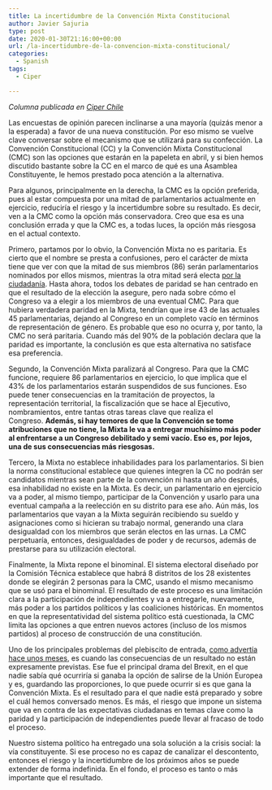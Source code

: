 ```yaml
---
title: La incertidumbre de la Convención Mixta Constitucional
author: Javier Sajuria
type: post
date: 2020-01-30T21:16:00+00:00
url: /la-incertidumbre-de-la-convencion-mixta-constitucional/
categories:
  - Spanish
tags:
  - Ciper

---
```

_Columna publicada en [Ciper Chile][1]_

Las encuestas de opinión parecen inclinarse a una mayoría (quizás menor a la esperada) a favor de una nueva constitución. Por eso mismo se vuelve clave conversar sobre el mecanismo que se utilizará para su confección. La Convención Constitucional (CC) y la Convención Mixta Constitucional (CMC) son las opciones que estarán en la papeleta en abril, y si bien hemos discutido bastante sobre la CC en el marco de qué es una Asamblea Constituyente, le hemos prestado poca atención a la alternativa.

Para algunos, principalmente en la derecha, la CMC es la opción preferida, pues al estar compuesta por una mitad de parlamentarios actualmente en ejercicio, reduciría el riesgo y la incertidumbre sobre su resultado. Es decir, ven a la CMC como la opción más conservadora. Creo que esa es una conclusión errada y que la CMC es, a todas luces, la opción más riesgosa en el actual contexto.

Primero, partamos por lo obvio, la Convención Mixta no es paritaria. Es cierto que el nombre se presta a confusiones, pero el carácter de mixta tiene que ver con que la mitad de sus miembros (86) serán parlamentarios nominados por ellos mismos, mientras la otra mitad será electa&nbsp;<a href="https://www.camara.cl/prensa/noticias_detalle.aspx?prmid=138987" target="_blank" rel="noreferrer noopener">por la ciudadanía</a>. Hasta ahora, todos los debates de paridad se han centrado en que el resultado de la elección la asegure, pero nada sobre cómo el Congreso va a elegir a los miembros de una eventual CMC. Para que hubiera verdadera paridad en la Mixta, tendrían que irse 43 de las actuales 45 parlamentarias, dejando al Congreso en un completo vacío en términos de representación de género. Es probable que eso no ocurra y, por tanto, la CMC no será paritaria. Cuando más del 90% de la población declara que la paridad es importante, la conclusión es que esta alternativa no satisface esa preferencia.

Segundo, la Convención Mixta paralizará al Congreso. Para que la CMC funcione, requiere 86 parlamentarios en ejercicio, lo que implica que el 43% de los parlamentarios estarán suspendidos de sus funciones. Eso puede tener consecuencias en la tramitación de proyectos, la representación territorial, la fiscalización que se hace al Ejecutivo, nombramientos, entre tantas otras tareas clave que realiza el Congreso. **Además, si hay temores de que la Convención se tome atribuciones que no tiene, la Mixta le va a entregar muchísimo más poder al enfrentarse a un Congreso debilitado y semi vacío. Eso es, por lejos, una de sus consecuencias más riesgosas.**

Tercero, la Mixta no establece inhabilidades para los parlamentarios. Si bien la norma constitucional establece que quienes integren la CC no podrán ser candidatos mientras sean parte de la convención ni hasta un año después, esa inhabilidad no existe en la Mixta. Es decir, un parlamentario en ejercicio va a poder, al mismo tiempo, participar de la Convención y usarlo para una eventual campaña a la reelección en su distrito para ese año. Aún más, los parlamentarios que vayan a la Mixta seguirán recibiendo su sueldo y asignaciones como si hicieran su trabajo normal, generando una clara desigualdad con los miembros que serán electos en las urnas. La CMC perpetuaría, entonces, desigualdades de poder y de recursos, además de prestarse para su utilización electoral.

Finalmente, la Mixta repone el binominal. El sistema electoral diseñado por la Comisión Técnica establece que habrá 8 distritos de los 28 existentes donde se elegirán 2 personas para la CMC, usando el mismo mecanismo que se usó para el binominal. El resultado de este proceso es una limitación clara a la participación de independientes y va a entregarle, nuevamente, más poder a los partidos políticos y las coaliciones históricas. En momentos en que la representatividad del sistema político está cuestionada, la CMC limita las opciones a que entren nuevos actores (incluso de los mismos partidos) al proceso de construcción de una constitución.

Uno de los principales problemas del plebiscito de entrada,&nbsp;<a href="https://www.latercera.com/la-tercera-pm/noticia/los-riesgos-plebiscito-entrada/897487/" target="_blank" rel="noreferrer noopener">como advertía hace unos meses</a>, es cuando las consecuencias de un resultado no están expresamente previstas. Ese fue el principal drama del Brexit, en el que nadie sabía qué ocurriría si ganaba la opción de salirse de la Unión Europea y es, guardando las proporciones, lo que puede ocurrir si es que gana la Convención Mixta. Es el resultado para el que nadie está preparado y sobre el cuál hemos conversado menos. Es más, el riesgo que impone un sistema que va en contra de las expectativas ciudadanas en temas clave como la paridad y la participación de independientes puede llevar al fracaso de todo el proceso.

Nuestro sistema político ha entregado una sola solución a la crisis social: la vía constituyente. Si ese proceso no es capaz de canalizar el descontento, entonces el riesgo y la incertidumbre de los próximos años se puede extender de forma indefinida. En el fondo, el proceso es tanto o más importante que el resultado.

 [1]: https://ciperchile.cl/2020/01/27/la-incertidumbre-de-la-convencion-mixta-constitucional/